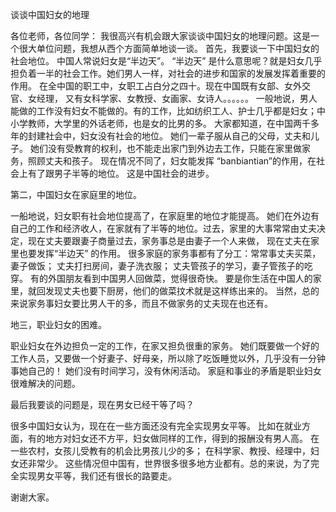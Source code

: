 谈谈中国妇女的地理

各位老师，各位同学：
    我很高兴有机会跟大家谈谈中国妇女的地理问题。这是一个很大单位问题，我想从西个方面简单地谈一谈。
    首先，我要谈一下中国妇女的社会地位。
    中国人常说妇女是“半边天”。 “半边天” 是什么意思呢？就是妇女几乎担负着一半的社会工作。她们男人一样，对社会的进步和国家的发展发挥着重要的作用。
在全中国的职工中，女职工占白分之四十。现在中国既有女部、女外交官、女经理， 又有女科学家、女教授、女画家、女诗人。。。。。。
一般地说，男人能做的工作没有妇女不能做的。有的工作，比如纺织工人、护士几乎都是妇女；中小学教师，大学里的外话老师，也是女的比男的多。
大家都知道，在中国两千多年的封建社会中，妇女没有社会的地位。
她们一辈子服从自己的父母，丈夫和儿子。
她们没有受教育的权利，也不能走出家门到外边去工作，只能在家里做家务，照顾丈夫和孩子。
现在情况不同了，妇女能发挥 “banbiantian”的作用，在社会上有了跟男子半等的地位。
这是中国社会的进步。

第二，中国妇女在家庭里的地位。

一船地说，妇女职有社会地位提高了，在家庭里的地位才能提高。
她们在外边有自己的工作和经济收人，在家就有了半等的地位。过去，家里的大事常常由丈夫决定，现在丈夫要跟妻子商量过去，家务事总是由妻子一个人来做，
现在丈夫在家里也要发挥“半边天” 的作用。
很多家庭的家务事都有了分工：常常事丈夫买菜，妻子做饭；
丈夫打扫房间，妻子洗衣服；
丈夫管孩子的学习，妻子管孩子的吃穿。
有的外国朋友看到中国男人回做菜，觉得很奇快。
要是你生活在中国人的家里，就回发现丈夫也要下厨房，他们的做菜抆术就是这样练出来的。
当然，总的来说家务事妇女要比男人干的多，而且不做家务的丈夫现在也还有。

地三，职业妇女的困难。

职业妇女在外边担负一定的工作，在家又担负很重的家务。
她们既要做一个好的工作人员，又要做一个好妻子、好母亲，所以除了吃饭睡觉以外，几乎没有一分钟事她自己的！
她们没有时间学习，没有休闲活动。
家庭和事业的矛盾是职业妇女很难解决的问题。

最后我要谈的问题是，现在男女已经干等了吗？

很多中国妇女认为，现在在一些方面还没有完全实现男女平等。
比如在就业方面，有的地方对妇女还不方平，妇女做同样的工作，得到的报酬没有男人高。
在一些农村，女孩儿受教有的机会比男孩儿少的多；
在科学家、教授、经理中，妇女还非常少。
这些情况但中国有，世界很多很多地方业都有。总的来说，为了完全实现男女平等，我们还有很长的路要走。

谢谢大家。


